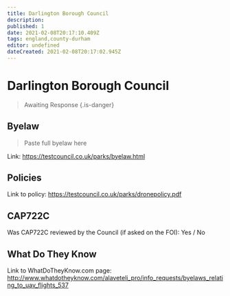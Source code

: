 ```yaml
---
title: Darlington Borough Council
description:
published: 1
date: 2021-02-08T20:17:10.409Z
tags: england,county-durham
editor: undefined
dateCreated: 2021-02-08T20:17:02.945Z
---
```


# Darlington Borough Council
>  Awaiting Response
> {.is-danger}

## Byelaw
> Paste full byelaw here

Link:
https://testcouncil.co.uk/parks/byelaw.html

## Policies
Link to policy:
https://testcouncil.co.uk/parks/dronepolicy.pdf

## CAP722C

Was CAP722C reviewed by the Council (if asked on the FOI): Yes / No

## What Do They Know

Link to WhatDoTheyKnow.com page:
http://www.whatdotheyknow.com/alaveteli_pro/info_requests/byelaws_relating_to_uav_flights_537

